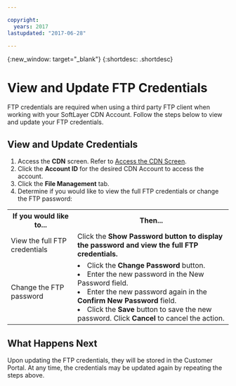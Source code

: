 ```yaml
---

copyright:
  years: 2017
lastupdated: "2017-06-28"

---
```

{:new_window: target="_blank"}
{:shortdesc: .shortdesc}

# View and Update FTP Credentials

FTP credentials are required when using a third party FTP client when working with your SoftLayer CDN Account. Follow the steps below to view and update your FTP credentials.

## View and Update Credentials

1. Access the **CDN** screen. Refer to [Access the CDN Screen](access-cdn-screen.html). <br/>
2. Click the **Account ID** for the desired CDN Account to access the account. <br/>
3. Click the **File Management** tab. <br/>
4. Determine if you would like to view the full FTP credentials or change the FTP password:<br/>
<table>
<tbody>
<tr>
<th>If you would like to...</th><th>Then...</th></tr>
<tr><td>View the full FTP credentials</td><td>Click the <strong>Show Password button to display the password and view the full FTP credentials.</td></tr>
<tr><td>Change the FTP password</td><td><li>Click the <strong>Change Password</strong> button.</li><li>Enter the new password in the New Password field.</li><li>Enter the new password again in the <strong>Confirm New Password</strong> field.</li><li>Click the <strong>Save</strong> button to save the new password. Click <strong>Cancel</strong> to cancel the action.</li></td></tr></tbody></table>



## What Happens Next

Upon updating the FTP credentials, they will be stored in the Customer Portal. At any time, the credentials may be updated again by repeating the steps above.
